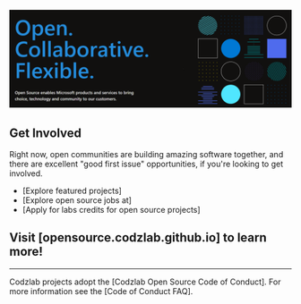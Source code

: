 ![Open Source at Microsoft](https://github.com/microsoft/.github/blob/main/images/open-at-microsoft.png) 

## Get Involved

Right now, open communities are building amazing software together, and there are excellent "good first issue" opportunities, if you're looking to get involved.

* [Explore featured projects]
* [Explore open source jobs at]
* [Apply for labs credits for open source projects]

Visit [opensource.codzlab.github.io] to learn more!
----

----

Codzlab projects adopt the [Codzlab Open Source Code of Conduct]. For more information see the [Code of Conduct FAQ].
